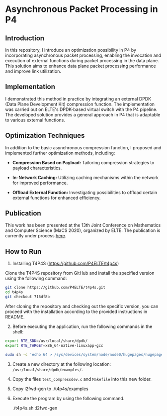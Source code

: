 # Asynchronous Packet Processing in P4

## Introduction

In this repository, I introduce an optimization possibility in P4 by incorporating asynchronous packet processing, enabling the invocation and execution of external functions during packet processing in the data plane. This solution aims to enhance data plane packet processing performance and improve link utilization.

## Implementation

I demonstrated this method in practice by integrating an external DPDK (Data Plane Development Kit) compression function. The implementation was carried out on ELTE's DPDK-based virtual switch with the P4 pipeline. The developed solution provides a general approach in P4 that is adaptable to various external functions.

## Optimization Techniques

In addition to the basic asynchronous compression function, I proposed and implemented further optimization methods, including:

- **Compression Based on Payload:** Tailoring compression strategies to payload characteristics.
  
- **In-Network Caching:** Utilizing caching mechanisms within the network for improved performance.

- **Offload External Function:** Investigating possibilities to offload certain external functions for enhanced efficiency.

## Publication

This work has been presented at the 13th Joint Conference on Mathematics and Computer Science (MaCS 2020), organized by ELTE. The publication is currently under process [here](link-to-your-publication).

## How to Run


1. Installing T4P4S (https://github.com/P4ELTE/t4p4s)

Clone the T4P4S repository from GitHub and install the specified version using the following command:

  ```bash
  git clone https://github.com/P4ELTE/t4p4s.git
  cd t4p4s
  git checkout 716df8b
  ```

After cloning the repository and checking out the specific version, you can proceed with the installation according to the provided instructions in README.

2. Before executing the application, run the following commands in the shell:

```bash
export RTE_SDK=/usr/local/share/dpdk/
export RTE_TARGET=x86_64-native-linuxapp-gcc

sudo sh -c 'echo 64 > /sys/devices/system/node/node0/hugepages/hugepages-2048kB/nr_hugepages'
```



3. Create a new directory at the following location: `/usr/local/share/dpdk/examples/`.
4. Copy the files `test_compressdev.c` and `Makefile` into this new folder.
5. Copy l2fwd-gen to ./t4p4s/examples
6. Execute the program by using the following command. 

   ./t4p4s.sh :l2fwd-gen





